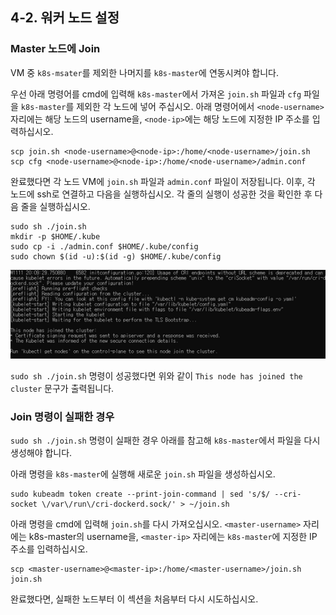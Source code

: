 ## 4-2. 워커 노드 설정

### Master 노드에 Join

VM 중 `k8s-msater`를 제외한 나머지를 `k8s-master`에 연동시켜야 합니다.

우선 아래 명령어를 cmd에 입력해 `k8s-master`에서 가져온 `join.sh` 파일과 `cfg` 파일을 `k8s-master`를 제외한 각 노드에 넣어 주십시오. 아래 명령어에서 `<node-username>` 자리에는 해당 노드의 username을, `<node-ip>`에는 해당 노드에 지정한 IP 주소를 입력하십시오.

```shell
scp join.sh <node-username>@<node-ip>:/home/<node-username>/join.sh
scp cfg <node-username>@<node-ip>:/home/<node-username>/admin.conf
```

완료했다면 각 노드 VM에 `join.sh` 파일과 `admin.conf` 파일이 저장됩니다.
이후, 각 노드에 ssh로 연결하고 다음을 실행하십시오. 각 줄의 실행이 성공한 것을 확인한 후 다음 줄을 실행하십시오.

```shell
sudo sh ./join.sh
mkdir -p $HOME/.kube
sudo cp -i ./admin.conf $HOME/.kube/config
sudo chown $(id -u):$(id -g) $HOME/.kube/config
```

![img](/images/37.png)

`sudo sh ./join.sh` 명령이 성공했다면 위와 같이 `This node has joined the cluster` 문구가 출력됩니다.

### Join 명령이 실패한 경우

`sudo sh ./join.sh` 명령이 실패한 경우 아래를 참고해 `k8s-master`에서 파일을 다시 생성해야 합니다.

아래 명령을 `k8s-master`에 실행해 새로운 `join.sh` 파일을 생성하십시오.

```shell
sudo kubeadm token create --print-join-command | sed 's/$/ --cri-socket \/var\/run\/cri-dockerd.sock/' > ~/join.sh
```

아래 명령을 cmd에 입력해 `join.sh`를 다시 가져오십시오. `<master-username>` 자리에는 k8s-master의 username을, `<master-ip>` 자리에는 `k8s-master`에 지정한 IP 주소를 입력하십시오.

```shell
scp <master-username>@<master-ip>:/home/<master-username>/join.sh join.sh
```

완료했다면, 실패한 노드부터 이 섹션을 처음부터 다시 시도하십시오.


